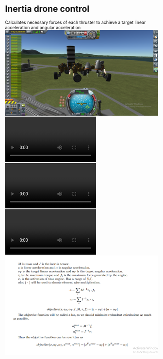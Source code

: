 # Inertia drone control
Calculates necessary forces of each thruster to achieve a target linear acceleration and angular acceleration  
![](screenshot.png)
![](video1.mp4)
![](video2.mp4)
![](video3.mp4)
![](explanation.png)
